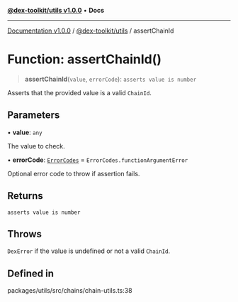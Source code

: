 [**@dex-toolkit/utils v1.0.0**](../README.md) • **Docs**

***

[Documentation v1.0.0](../../../packages.md) / [@dex-toolkit/utils](../README.md) / assertChainId

# Function: assertChainId()

> **assertChainId**(`value`, `errorCode`): `asserts value is number`

Asserts that the provided value is a valid `ChainId`.

## Parameters

• **value**: `any`

The value to check.

• **errorCode**: [`ErrorCodes`](../enumerations/ErrorCodes.md) = `ErrorCodes.functionArgumentError`

Optional error code to throw if assertion fails.

## Returns

`asserts value is number`

## Throws

`DexError` if the value is undefined or not a valid `ChainId`.

## Defined in

packages/utils/src/chains/chain-utils.ts:38
